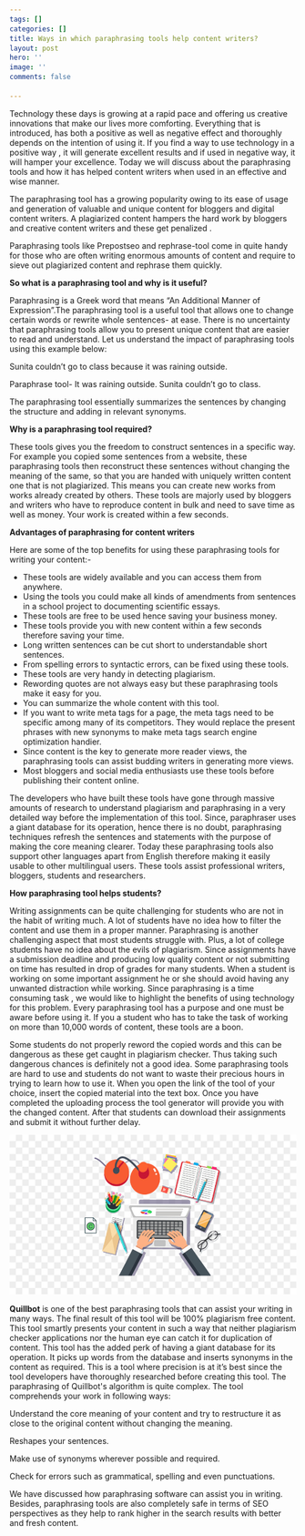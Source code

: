 ```yaml
---
tags: []
categories: []
title: Ways in which paraphrasing tools help content writers?
layout: post
hero: ''
image: ''
comments: false

---
```

Technology these days is growing at a rapid pace and offering us creative innovations that make our lives more comforting. Everything that is introduced, has both a positive as well as negative effect and thoroughly depends on the intention of using it. If you find a way to use technology in a positive way , it will generate excellent results and if used in negative way, it will hamper your excellence. Today we will discuss about the paraphrasing tools and how it has helped content writers when used in an effective and wise manner.

The paraphrasing tool has a growing popularity owing to its ease of usage and generation of valuable and unique content for bloggers and digital content writers. A plagiarized content hampers the hard work by bloggers and creative content writers and these get penalized .

Paraphrasing tools like Prepostseo and rephrase-tool come in quite handy for those who are often writing enormous amounts of content and require to sieve out plagiarized content and rephrase them quickly.

**So what is a paraphrasing tool and why is it useful?**

Paraphrasing is a Greek word that means “An Additional Manner of Expression”.The paraphrasing tool is a useful tool that allows one to change certain words or rewrite whole sentences- at ease. There is no uncertainty that paraphrasing tools allow you to present unique content that are easier to read and understand. Let us understand the impact of paraphrasing tools using this example below:

Sunita couldn’t go to class because it was raining outside.

Paraphrase tool- It was raining outside. Sunita couldn’t go to class.

The paraphrasing tool essentially summarizes the sentences by changing the structure and adding in relevant synonyms.

**Why is a paraphrasing tool required?**

These tools gives you the freedom to construct sentences in a specific way. For example you copied some sentences from a website, these paraphrasing tools then reconstruct these sentences without changing the meaning of the same, so that you are handed with uniquely written content one that is not plagiarized. This means you can create new works from works already created by others. These tools are majorly used by bloggers and writers who have to reproduce content in bulk and need to save time as well as money. Your work is created within a few seconds.

**Advantages of paraphrasing for content writers**

Here are some of the top benefits for using these paraphrasing tools for writing your content:-

* These tools are widely available and you can access them from anywhere.
* Using the tools you could make all kinds of amendments from sentences in a school project to documenting scientific essays.
* These tools are free to be used hence saving your business money.
* These tools provide you with new content within a few seconds therefore saving your time.
* Long written sentences can be cut short to understandable short sentences.
* From spelling errors to syntactic errors, can be fixed using these tools.
* These tools are very handy in detecting plagiarism.
* Rewording quotes are not always easy but these paraphrasing tools make it easy for you.
* You can summarize the whole content with this tool.
* If you want to write meta tags for a page, the meta tags need to be specific among many of its competitors. They would replace the present phrases with new synonyms to make meta tags search engine optimization handier.
* Since content is the key to generate more reader views, the paraphrasing tools can assist budding writers in generating more views.
* Most bloggers and social media enthusiasts use these tools before publishing their content online.

The developers who have built these tools have gone through massive amounts of research to understand plagiarism and paraphrasing in a very detailed way before the implementation of this tool. Since, paraphraser uses a giant database for its operation, hence there is no doubt, paraphrasing techniques refresh the sentences and statements with the purpose of making the core meaning clearer. Today these paraphrasing tools also support other languages apart from English therefore making it easily usable to other multilingual users. These tools assist professional writers, bloggers, students and researchers.

**How paraphrasing tool helps students?**

Writing assignments can be quite challenging for students who are not in the habit of writing much. A lot of students have no idea how to filter the content and use them in a proper manner. Paraphrasing is another challenging aspect that most students struggle with. Plus, a lot of college students have no idea about the evils of plagiarism. Since assignments have a submission deadline and producing low quality content or not submitting on time has resulted in drop of grades for many students. When a student is working on some important assignment he or she should avoid having any unwanted distraction while working. Since paraphrasing is a time consuming task , we would like to highlight the benefits of using technology for this problem. Every paraphrasing tool has a purpose and one must be aware before using it. If you a student who has to take the task of working on more than 10,000 words of content, these tools are a boon.

Some students do not properly reword the copied words and this can be dangerous as these get caught in plagiarism checker. Thus taking such dangerous chances is definitely not a good idea. Some paraphrasing tools are hard to use and students do not want to waste their precious hours in trying to learn how to use it. When you open the link of the tool of your choice, insert the copied material into the text box. Once you have completed the uploading process the tool generator will provide you with the changed content. After that students can download their assignments and submit it without further delay.

![](/uploads/content-writing.jpg)

**Quillbot** is one of the best paraphrasing tools that can assist your writing in many ways. The final result of this tool will be 100% plagiarism free content. This tool smartly presents your content in such a way that neither plagiarism checker applications nor the human eye can catch it for duplication of content. This tool has the added perk of having a giant database for its operation. It picks up words from the database and inserts synonyms in the content as required. This is a tool where precision is at it’s best since the tool developers have thoroughly researched before creating this tool. The paraphrasing of Quillbot's algorithm is quite complex. The tool comprehends your work in following ways:

Understand the core meaning of your content and try to restructure it as close to the original content without changing the meaning.

Reshapes your sentences.

Make use of synonyms wherever possible and required.

Check for errors such as grammatical, spelling and even punctuations.

We have discussed how paraphrasing software can assist you in writing. Besides, paraphrasing tools are also completely safe in terms of SEO perspectives as they help to rank higher in the search results with better and fresh content.